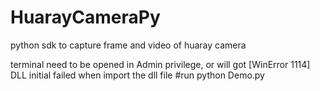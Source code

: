 # HuarayCameraPy
python sdk to capture frame and video of huaray camera

terminal need to be opened in Admin privilege, or will got [WinError 1114] DLL initial failed when import the dll file
#run
python Demo.py
